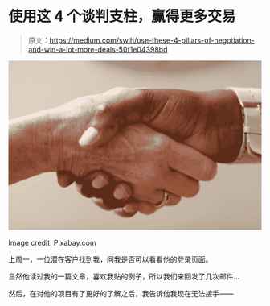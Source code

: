 # 使用这 4 个谈判支柱，赢得更多交易

> 原文：<https://medium.com/swlh/use-these-4-pillars-of-negotiation-and-win-a-lot-more-deals-50f1e04398bd>

![](img/43b4ade935c8316dcccc88356ecb9ac6.png)

Image credit: Pixabay.com

上周一，一位潜在客户找到我，问我是否可以看看他的登录页面。

显然他读过我的一篇文章，喜欢我贴的例子，所以我们来回发了几次邮件…

然后，在对他的项目有了更好的了解之后，我告诉他我现在无法接手——